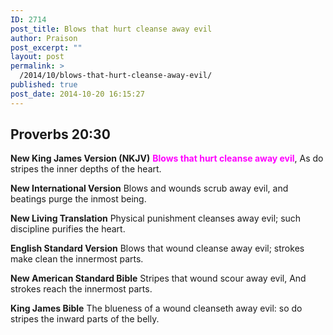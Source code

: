 ```yaml
---
ID: 2714
post_title: Blows that hurt cleanse away evil
author: Praison
post_excerpt: ""
layout: post
permalink: >
  /2014/10/blows-that-hurt-cleanse-away-evil/
published: true
post_date: 2014-10-20 16:15:27
---
```

<h2><strong>Proverbs 20:30</strong></h2>
<strong>New King James Version (NKJV)</strong>
<span style="color: #ff00ff;"><strong>Blows that hurt cleanse away evil</strong></span>,
As do stripes the inner depths of the heart.

<strong>New International Version</strong>
Blows and wounds scrub away evil, and beatings purge the inmost being.

<strong>New Living Translation</strong>
Physical punishment cleanses away evil; such discipline purifies the heart.

<strong>English Standard Version</strong>
Blows that wound cleanse away evil; strokes make clean the innermost parts.

<strong>New American Standard Bible</strong>
Stripes that wound scour away evil, And strokes reach the innermost parts.

<strong>King James Bible</strong>
The blueness of a wound cleanseth away evil: so do stripes the inward parts of the belly.